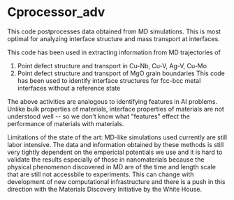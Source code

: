 Cprocessor_adv
==============
This code postprocesses data obtained from MD simulations. This is most optimal for analyzing interface structure and mass transport at interfaces.


This code has been used in extracting information from MD trajectories of
1.  Point defect structure and transport in Cu-Nb, Cu-V, Ag-V, Cu-Mo
2.  Point defect structure and transport of MgO grain boundaries
This code has been used to identify interface structures for fcc-bcc metal interfaces  without a reference state


The above activities are analogous to identifying features in AI problems. Unlike bulk properties of materials, interface properties of materials are not understood well -- so we don't know what "features" effect the performance of materials with materials.

Limitations of the state of the art:
MD-like simulations used currently are still labor intensive.
The data and information obtained by these methods is still very tightly dependent on the empericial potentials we use and it is hard to validate the results especially of those in nanomaterials because the physical phenomenon discovered in MD are of the time and length scale that are still not accessbile to experiments.
This can change with development of new computational infrastructure and there is a push in this direction with the Materials Discovery Initiative by the White House.